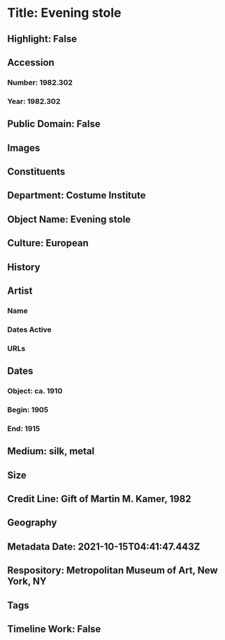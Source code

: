# Title: Evening stole
## Highlight: False
## Accession
### Number: 1982.302
### Year: 1982.302
## Public Domain: False
## Images
## Constituents
## Department: Costume Institute
## Object Name: Evening stole
## Culture: European
## History
## Artist
### Name
### Dates Active
### URLs
## Dates
### Object: ca. 1910
### Begin: 1905
### End: 1915
## Medium: silk, metal
## Size
## Credit Line: Gift of Martin M. Kamer, 1982
## Geography
## Metadata Date: 2021-10-15T04:41:47.443Z
## Respository: Metropolitan Museum of Art, New York, NY
## Tags
## Timeline Work: False